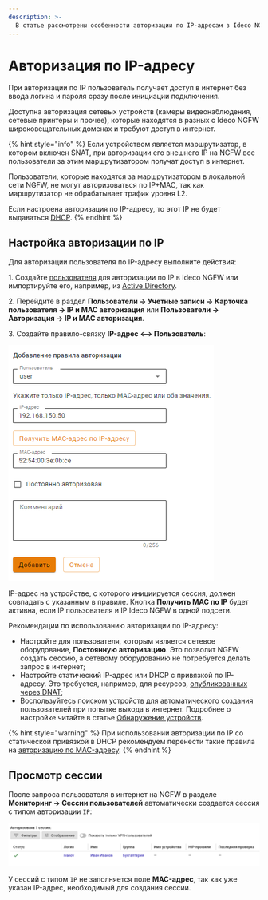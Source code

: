```yaml
---
description: >-
  В статье рассмотрены особенности авторизации по IP-адресам в Ideco NGFW.
---
```


# Авторизация по IP-адресу

При авторизации по IP пользователь получает доступ в интернет без ввода логина и пароля сразу после инициации подключения. 

Доступна авторизация сетевых устройств (камеры видеонаблюдения, сетевые принтеры и прочее), которые находятся в разных с Ideco NGFW широковещательных доменах и требуют доступ в интернет.

{% hint style="info" %}
Если устройством является маршрутизатор, в котором включен SNAT, при авторизации его внешнего IP на NGFW все пользователи за этим маршрутизатором получат доступ в интернет.

Пользователи, которые находятся за маршрутизатором в локальной сети NGFW, не могут авторизоваться по IP+MAC, так как маршрутизатор не обрабатывает трафик уровня L2.

Если настроена авторизация по IP-адресу, то этот IP не будет выдаваться [DHCP](/settings/services/dhcp.md).
{% endhint %}

## Настройка авторизации по IP

Для авторизации пользователя по IP-адресу выполните действия:

1\. Создайте [пользователя](/settings/users/user-tree/user-management.md) для авторизации по IP в Ideco NGFW или импортируйте его, например, из [Active Directory](/settings/users/active-directory/user-import.md).

2\. Перейдите в раздел **Пользователи -> Учетные записи -> Карточка пользователя -> IP и MAC авторизация** или **Пользователи -> Авторизация -> IP и MAC авторизация**.

3\. Создайте правило-связку **IP-адрес <--> Пользователь**:

![](/.gitbook/assets/authorization5.png)

IP-адрес на устройстве, с которого инициируется сессия, должен совпадать с указанным в правиле. Кнопка **Получить MAC по IP** будет активна, если IP пользователя и IP Ideco NGFW в одной подсети.

Рекомендации по использованию авторизации по IP-адресу:
* Настройте для пользователя, которым является сетевое оборудование, **Постоянную авторизацию**. Это позволит NGFW создать сессию, а сетевому оборудованию не потребуется делать запрос в интернет;
* Настройте статический IP-адрес или DHCP с привязкой по IP-адресу. Это требуется, например, для ресурсов, [опубликованных через DNAT](/settings/publishing-resources/portmapping.md);
* Воспользуйтесь поиском устройств для автоматического создания пользователей при попытке выхода в интернет. Подробнее о настройке читайте в статье [Обнаружение устройств](/settings/users/device-discovery.md).

{% hint style="warning" %}
При использовании авторизации по IP со статической привязкой в DHCP рекомендуем перенести такие правила на [авторизацию по MAC-адресу](mac-authorization.md).
{% endhint %}

## Просмотр сессии

После запроса пользователя в интернет на NGFW в разделе **Мониторинг -> Сессии пользователей** автоматически создается сессия с типом авторизации `IP`:

![](/.gitbook/assets/monitor-connections2.png)

У сессий с типом `IP` не заполняется поле **MAC-адрес**, так как уже указан IP-адрес, необходимый для создания сессии.